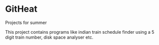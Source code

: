 # GitHeat
Projects for summer

This project contains programs like indian train schedule finder using a 5 digit train number, disk space analyser etc.
